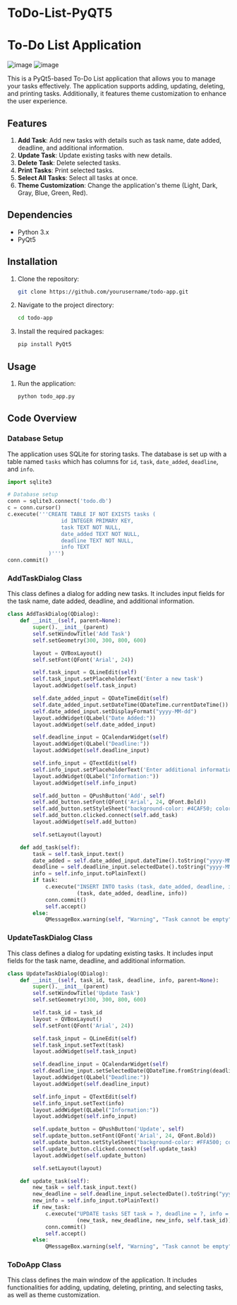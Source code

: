 # ToDo-List-PyQT5

# To-Do List Application

![image](https://github.com/01cheese/ToDo-List-PyQT5/assets/115219323/dbccb366-8740-4bc0-8983-86d501aadc9b)
![image](https://github.com/01cheese/ToDo-List-PyQT5/assets/115219323/48a97912-fe03-442a-b341-4f25748151b3)



This is a PyQt5-based To-Do List application that allows you to manage your tasks effectively. The application supports adding, updating, deleting, and printing tasks. Additionally, it features theme customization to enhance the user experience.

## Features

1. **Add Task**: Add new tasks with details such as task name, date added, deadline, and additional information.
2. **Update Task**: Update existing tasks with new details.
3. **Delete Task**: Delete selected tasks.
4. **Print Tasks**: Print selected tasks.
5. **Select All Tasks**: Select all tasks at once.
6. **Theme Customization**: Change the application's theme (Light, Dark, Gray, Blue, Green, Red).

## Dependencies

- Python 3.x
- PyQt5

## Installation

1. Clone the repository:
    ```sh
    git clone https://github.com/yourusername/todo-app.git
    ```
2. Navigate to the project directory:
    ```sh
    cd todo-app
    ```
3. Install the required packages:
    ```sh
    pip install PyQt5
    ```

## Usage

1. Run the application:
    ```sh
    python todo_app.py
    ```

## Code Overview

### Database Setup

The application uses SQLite for storing tasks. The database is set up with a table named `tasks` which has columns for `id`, `task`, `date_added`, `deadline`, and `info`.

```python
import sqlite3

# Database setup
conn = sqlite3.connect('todo.db')
c = conn.cursor()
c.execute('''CREATE TABLE IF NOT EXISTS tasks (
                 id INTEGER PRIMARY KEY,
                 task TEXT NOT NULL,
                 date_added TEXT NOT NULL,
                 deadline TEXT NOT NULL,
                 info TEXT
             )''')
conn.commit()
```

### AddTaskDialog Class

This class defines a dialog for adding new tasks. It includes input fields for the task name, date added, deadline, and additional information.

```python
class AddTaskDialog(QDialog):
    def __init__(self, parent=None):
        super().__init__(parent)
        self.setWindowTitle('Add Task')
        self.setGeometry(300, 300, 800, 600)

        layout = QVBoxLayout()
        self.setFont(QFont('Arial', 24))

        self.task_input = QLineEdit(self)
        self.task_input.setPlaceholderText('Enter a new task')
        layout.addWidget(self.task_input)

        self.date_added_input = QDateTimeEdit(self)
        self.date_added_input.setDateTime(QDateTime.currentDateTime())
        self.date_added_input.setDisplayFormat("yyyy-MM-dd")
        layout.addWidget(QLabel("Date Added:"))
        layout.addWidget(self.date_added_input)

        self.deadline_input = QCalendarWidget(self)
        layout.addWidget(QLabel("Deadline:"))
        layout.addWidget(self.deadline_input)

        self.info_input = QTextEdit(self)
        self.info_input.setPlaceholderText('Enter additional information')
        layout.addWidget(QLabel("Information:"))
        layout.addWidget(self.info_input)

        self.add_button = QPushButton('Add', self)
        self.add_button.setFont(QFont('Arial', 24, QFont.Bold))
        self.add_button.setStyleSheet("background-color: #4CAF50; color: white; padding: 20px 40px;")
        self.add_button.clicked.connect(self.add_task)
        layout.addWidget(self.add_button)

        self.setLayout(layout)

    def add_task(self):
        task = self.task_input.text()
        date_added = self.date_added_input.dateTime().toString("yyyy-MM-dd")
        deadline = self.deadline_input.selectedDate().toString("yyyy-MM-dd")
        info = self.info_input.toPlainText()
        if task:
            c.execute("INSERT INTO tasks (task, date_added, deadline, info) VALUES (?, ?, ?, ?)",
                      (task, date_added, deadline, info))
            conn.commit()
            self.accept()
        else:
            QMessageBox.warning(self, "Warning", "Task cannot be empty")
```

### UpdateTaskDialog Class

This class defines a dialog for updating existing tasks. It includes input fields for the task name, deadline, and additional information.

```python
class UpdateTaskDialog(QDialog):
    def __init__(self, task_id, task, deadline, info, parent=None):
        super().__init__(parent)
        self.setWindowTitle('Update Task')
        self.setGeometry(300, 300, 800, 600)

        self.task_id = task_id
        layout = QVBoxLayout()
        self.setFont(QFont('Arial', 24))

        self.task_input = QLineEdit(self)
        self.task_input.setText(task)
        layout.addWidget(self.task_input)

        self.deadline_input = QCalendarWidget(self)
        self.deadline_input.setSelectedDate(QDateTime.fromString(deadline, "yyyy-MM-dd").date())
        layout.addWidget(QLabel("Deadline:"))
        layout.addWidget(self.deadline_input)

        self.info_input = QTextEdit(self)
        self.info_input.setText(info)
        layout.addWidget(QLabel("Information:"))
        layout.addWidget(self.info_input)

        self.update_button = QPushButton('Update', self)
        self.update_button.setFont(QFont('Arial', 24, QFont.Bold))
        self.update_button.setStyleSheet("background-color: #FFA500; color: white; padding: 20px 40px;")
        self.update_button.clicked.connect(self.update_task)
        layout.addWidget(self.update_button)

        self.setLayout(layout)

    def update_task(self):
        new_task = self.task_input.text()
        new_deadline = self.deadline_input.selectedDate().toString("yyyy-MM-dd")
        new_info = self.info_input.toPlainText()
        if new_task:
            c.execute("UPDATE tasks SET task = ?, deadline = ?, info = ? WHERE id = ?",
                      (new_task, new_deadline, new_info, self.task_id))
            conn.commit()
            self.accept()
        else:
            QMessageBox.warning(self, "Warning", "Task cannot be empty")
```

### ToDoApp Class

This class defines the main window of the application. It includes functionalities for adding, updating, deleting, printing, and selecting tasks, as well as theme customization.
